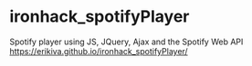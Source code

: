# ironhack_spotifyPlayer
Spotify player using JS, JQuery, Ajax  and the Spotify Web API
https://erikiva.github.io/ironhack_spotifyPlayer/
